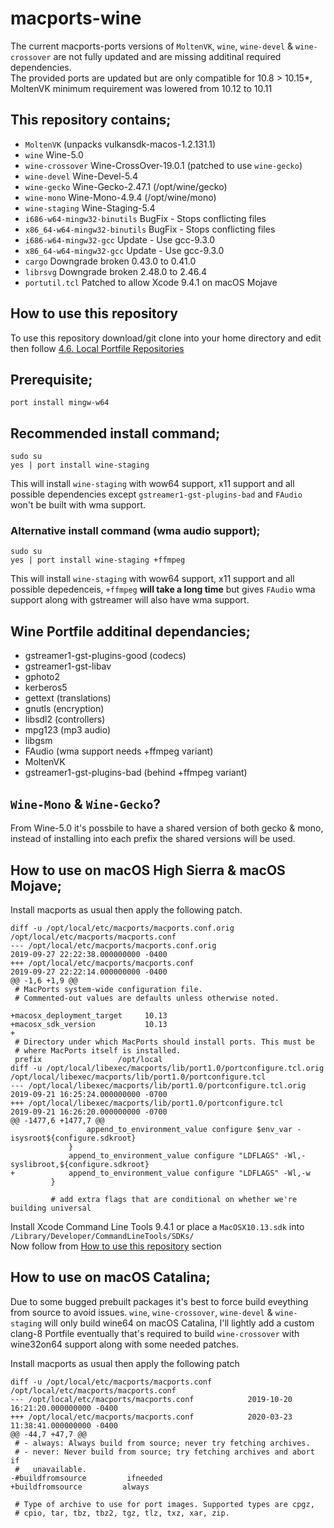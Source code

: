 # macports-wine
The current macports-ports versions of `MoltenVK`, `wine`, `wine-devel` & `wine-crossover` are not fully updated and are missing additinal required dependencies.
\
The provided ports are updated but are only compatible for 10.8 > 10.15*, MoltenVK minimum requirement was lowered from 10.12 to 10.11

## This repository contains;
- `MoltenVK` (unpacks vulkansdk-macos-1.2.131.1)
- `wine` Wine-5.0
- `wine-crossover` Wine-CrossOver-19.0.1 (patched to use `wine-gecko`)
- `wine-devel` Wine-Devel-5.4
- `wine-gecko` Wine-Gecko-2.47.1 (/opt/wine/gecko)
- `wine-mono` Wine-Mono-4.9.4 (/opt/wine/mono)
- `wine-staging` Wine-Staging-5.4
- `i686-w64-mingw32-binutils` BugFix - Stops conflicting files
- `x86_64-w64-mingw32-binutils` BugFix - Stops conflicting files
- `i686-w64-mingw32-gcc` Update - Use gcc-9.3.0
- `x86_64-w64-mingw32-gcc` Update - Use gcc-9.3.0
- `cargo` Downgrade broken 0.43.0 to 0.41.0
- `librsvg` Downgrade broken 2.48.0 to 2.46.4
- `portutil.tcl` Patched to allow Xcode 9.4.1 on macOS Mojave

## How to use this repository
To use this repository download/git clone into your home directory and edit then follow
[4.6. Local Portfile Repositories](https://guide.macports.org/#development.local-repositories)

## Prerequisite;
```
port install mingw-w64
```

## Recommended install command;
```
sudo su
yes | port install wine-staging
```
This will install `wine-staging` with wow64 support, x11 support and all possible dependencies except `gstreamer1-gst-plugins-bad`  and `FAudio` won't be built with wma support.

### Alternative install command (wma audio support);
```
sudo su
yes | port install wine-staging +ffmpeg
```

This will install `wine-staging` with wow64 support, x11 support and all possible depedenceis, `+ffmpeg` **will take a long time** but gives `FAudio` wma support along with gstreamer will also have wma support.

## Wine Portfile additinal dependancies;
- gstreamer1-gst-plugins-good (codecs)
- gstreamer1-gst-libav
- gphoto2
- kerberos5
- gettext (translations)
- gnutls (encryption)
- libsdl2 (controllers)
- mpg123 (mp3 audio)
- libgsm
- FAudio (wma support needs +ffmpeg variant)
- MoltenVK
- gstreamer1-gst-plugins-bad (behind +ffmpeg variant)

## `Wine-Mono` & `Wine-Gecko`?
From Wine-5.0 it's possbile to have a shared version of both gecko & mono, instead of installing into each prefix the shared versions will be used.


## How to use on macOS High Sierra & macOS Mojave;
Install macports as usual then apply the following patch.
```
diff -u /opt/local/etc/macports/macports.conf.orig /opt/local/etc/macports/macports.conf
--- /opt/local/etc/macports/macports.conf.orig	                        2019-09-27 22:22:38.000000000 -0400
+++ /opt/local/etc/macports/macports.conf	                            2019-09-27 22:22:14.000000000 -0400
@@ -1,6 +1,9 @@
 # MacPorts system-wide configuration file.
 # Commented-out values are defaults unless otherwise noted.
 
+macosx_deployment_target     10.13
+macosx_sdk_version           10.13
+
 # Directory under which MacPorts should install ports. This must be
 # where MacPorts itself is installed.
 prefix              	/opt/local
diff -u /opt/local/libexec/macports/lib/port1.0/portconfigure.tcl.orig /opt/local/libexec/macports/lib/port1.0/portconfigure.tcl
--- /opt/local/libexec/macports/lib/port1.0/portconfigure.tcl.orig     2019-09-21 16:25:24.000000000 -0700
+++ /opt/local/libexec/macports/lib/port1.0/portconfigure.tcl          2019-09-21 16:26:20.000000000 -0700
@@ -1477,6 +1477,7 @@
                 append_to_environment_value configure $env_var -isysroot${configure.sdkroot}
             }
             append_to_environment_value configure "LDFLAGS" -Wl,-syslibroot,${configure.sdkroot}
+            append_to_environment_value configure "LDFLAGS" -Wl,-w
         }
 
         # add extra flags that are conditional on whether we're building universal
```
Install Xcode Command Line Tools 9.4.1 or place a `MacOSX10.13.sdk` into `/Library/Developer/CommandLineTools/SDKs/`  
Now follow from [How to use this repository](https://github.com/Gcenx/macports-wine-devel#how-to-use-this-repository) section

## How to use on macOS Catalina;
Due to some bugged prebuilt packages it's best to force build eveything from source to avoid issues. `wine`, `wine-crossover`, `wine-devel` & `wine-staging` will only build wine64 on macOS Catalina, I'll lightly add a custom clang-8 Portfile eventually that's required to build `wine-crossover` with wine32on64 support along with some needed patches.

Install macports as usual then apply the following patch
```
diff -u /opt/local/etc/macports/macports.conf /opt/local/etc/macports/macports.conf
--- /opt/local/etc/macports/macports.conf            2019-10-20 16:21:20.000000000 -0400
+++ /opt/local/etc/macports/macports.conf            2020-03-23 11:38:41.000000000 -0400
@@ -44,7 +47,7 @@
 # - always: Always build from source; never try fetching archives.
 # - never: Never build from source; try fetching archives and abort if
 #   unavailable.
-#buildfromsource         ifneeded
+buildfromsource         always
 
 # Type of archive to use for port images. Supported types are cpgz,
 # cpio, tar, tbz, tbz2, tgz, tlz, txz, xar, zip.
```
